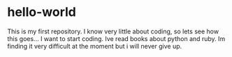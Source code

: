 # hello-world
This is my first repository. I know very little about coding, so lets see how this goes...
I want to start coding. Ive read books about python and ruby. Im finding it very difficult 
at the moment but i will never give up.

